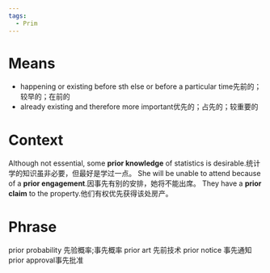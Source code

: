 ```yaml
---
tags:
  - Prim
---
```

# Means
- happening or existing before sth else or before a particular time先前的；较早的；在前的
- already existing and therefore more important优先的；占先的；较重要的
# Context
Although not essential, some **prior knowledge** of statistics is desirable.统计学的知识虽非必要，但最好是学过一点。
She will be unable to attend because of a **prior engagement**.因事先有别的安排，她将不能出席。
They have a **prior claim** to the property.他们有权优先获得该处房产。
# Phrase
prior probability 先验概率;事先概率
prior art 先前技术
prior notice 事先通知
prior approval事先批准